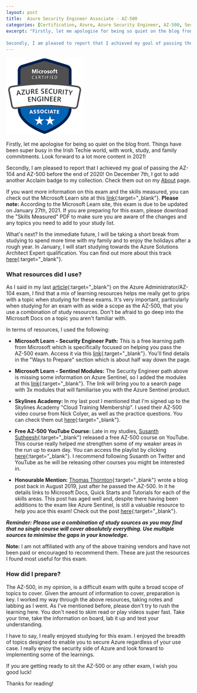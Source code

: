 ```yaml
---
layout: post
title:  Azure Security Engineer Associate - AZ-500
categories: [Certification, Azure, Azure Security Engineer, AZ-500, Security]
excerpt: "Firstly, let me apologise for being so quiet on the blog front. Things have been super busy in the Irish Techie world, with work, study, and family commitments. Look forward to a lot more content in 2021!

Secondly, I am pleased to report that I achieved my goal of passing the AZ-104 and AZ-500 before the end of 2020! On December 7th, I got to add another Acclaim badge to my collection."
---
```


![Azure Security Badge](/images/azure_security_badge.png)

Firstly, let me apologise for being so quiet on the blog front. Things have been super busy in the Irish Techie world, with work, study, and family commitments. Look forward to a lot more content in 2021!

Secondly, I am pleased to report that I achieved my goal of passing the AZ-104 and AZ-500 before the end of 2020! On December 7th, I got to add another Acclaim badge to my collection. Check them out on my [About](/about) page.

If you want more information on this exam and the skills measured, you can check out the Microsoft Learn site at this [link](https://docs.microsoft.com/en-us/learn/certifications/exams/az-500){:target="_blank"}. **Please note:** According to the Microsoft Learn site, this exam is due to be updated on January 27th, 2021. If you are preparing for this exam, please download the "Skills Measured" PDF to make sure you are aware of the changes and any topics you need to add to your study list.

What's next? In the immediate future, I will be taking a short break from studying to spend more time with my family and to enjoy the holidays after a rough year. In January, I will start studying towards the Azure Solutions Architect Expert qualification. You can find out more about this track [here](https://docs.microsoft.com/en-us/learn/certifications/azure-solutions-architect){:target="_blank"}.

### What resources did I use?

As I said in my last [article](/online-exams-and-az104/){:target="_blank"} on the Azure Administrator/AZ-104 exam, I find that a mix of learning resources helps me really get to grips with a topic when studying for these exams. It's very important, particularly when studying for an exam with as wide a scope as the AZ-500, that you use a combination of study resources. Don't be afraid to go deep into the Microsoft Docs on a topic you aren't familiar with.

In terms of resources, I used the following:

* **Microsoft Learn - Security Engineer Path:** This is a free learning path from Microsoft which is specifically focused on helping you pass the AZ-500 exam. Access it via this [link](https://docs.microsoft.com/en-us/learn/certifications/exams/az-500){:target="_blank"}. You'll find details in the "Ways to Prepare" section which is about half way down the page.

* **Microsoft Learn - Sentinel Modules:** The Security Engineer path above is missing some information on Azure Sentinel, so I added the modules at this [link](https://docs.microsoft.com/en-us/learn/browse/?terms=sentinel){:target="_blank"}. The link will bring you to a search page with 3x modules that will familiarise you with the Azure Sentinel product.

* **Skylines Academy:** In my last post I mentioned that I'm signed up to the Skylines Academy "Cloud Training Membership". I used their AZ-500 video course from Nick Colyer, as well as the practice questions. You can check them out [here](https://www.skylinesacademy.com/){:target="_blank"}.

* **Free AZ-500 YouTube Course:** Late in my studies, [Susanth Sutheesh](https://twitter.com/aguidetocloud){:target="_blank"} released a free AZ-500 course on YouTube. This course really helped me strengthen some of my weaker areas in the run up to exam day. You can access the playlist by clicking [here](https://youtube.com/playlist?list=PLhLKc18P9YODINxsjyo_osTnK0jytTC4H){:target="_blank"}. I recommend following Susanth on Twitter and YouTube as he will be releasing other courses you might be interested in.

* **Honourable Mention:** [Thomas Thornton](https://twitter.com/tamstar1234){:target="_blank"} wrote a blog post back in August 2019, just after he passed the AZ-500. In it he details links to Microsoft Docs, Quick Starts and Tutorials for each of the skills areas. This post has aged well and, despite there having been additions to the exam like Azure Sentinel, is still a valuable resource to help you ace this exam! Check out the post [here](https://thomasthornton.cloud/2019/08/23/microsoft-azure-exam-az-500-study-guide/){:target="_blank"}.

***Reminder:*** ***Please use a combination of study sources as you may find that no single course will cover absolutely everything. Use multiple sources to minimise the gaps in your knowledge.***

**Note:** I am not affiliated with any of the above training vendors and have not been paid or encouraged to recommend them. These are just the resources I found most useful for this exam.

### How did I prepare?

The AZ-500, in my opinion, is a difficult exam with quite a broad scope of topics to cover. Given the amount of information to cover, preparation is key. I worked my way through the above resources, taking notes and labbing as I went. As I've mentioned before, please don't try to rush the learning here. You don't need to skim read or play videos super fast. Take your time, take the information on board, lab it up and test your understanding.

I have to say, I really enjoyed studying for this exam. I enjoyed the breadth of topics designed to enable you to secure Azure regardless of your use case. I really enjoy the security side of Azure and look forward to implementing some of the learnings.

If you are getting ready to sit the AZ-500 or any other exam, I wish you good luck!

Thanks for reading!
